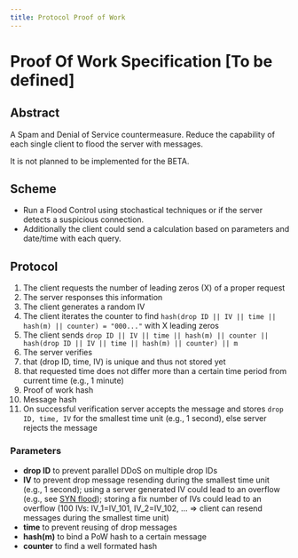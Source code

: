 ```yaml
---
title: Protocol Proof of Work
---
```

# Proof Of Work Specification **[To be defined]**

## Abstract

A Spam and Denial of Service countermeasure. Reduce the capability of each single client to flood the server with messages.

It is not planned to be implemented for the BETA.

## Scheme

* Run a Flood Control using stochastical techniques or if the server detects a suspicious connection.
* Additionally the client could send a calculation based on parameters and date/time with each query.

##  Protocol

1. The client requests the number of leading zeros (X) of a proper request
1. The server responses this information
1. The client generates a random IV
1. The client iterates the counter to find `hash(drop ID || IV || time || hash(m) || counter) = "000..."` with X leading zeros
1. The client sends `drop ID || IV || time || hash(m) || counter || hash(drop ID || IV || time || hash(m) || counter) || m`
1. The server verifies
  1. that (drop ID, time, IV) is unique and thus not stored yet
  1. that requested time does not differ more than a certain time period from current time (e.g., 1 minute)
  1. Proof of work hash
  1. Message hash
1. On successful verification server accepts the message and stores `drop ID, time, IV` for the smallest time unit (e.g., 1 second), else server rejects the message

### Parameters

* **drop ID** to prevent parallel DDoS on multiple drop IDs
* **IV** to prevent drop message resending during the smallest time unit (e.g., 1 second);
using a server generated IV could lead to an overflow (e.g., see [SYN flood](https://en.wikipedia.org/wiki/SYN_flood));
storing a fix number of IVs could lead to an overflow (100 IVs: IV_1=IV_101, IV_2=IV_102, ... => client can resend messages during the smallest time unit)
* **time** to prevent reusing of drop messages
* **hash(m)** to bind a PoW hash to a certain message
* **counter** to find a well formated hash